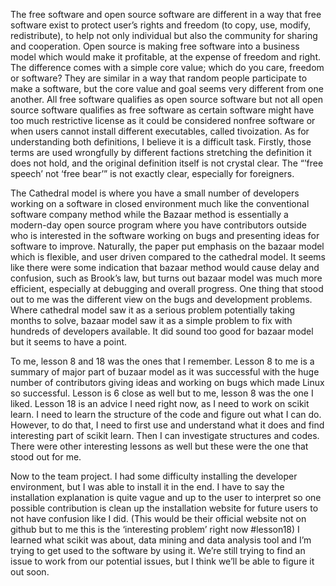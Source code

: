 The free software and open source software are different in a way that free software exist to protect user’s rights and freedom 
(to copy, use, modify, redistribute), to help not only individual but also the community for sharing and cooperation. Open source 
is making free software into a business model which would make it profitable, at the expense of freedom and right. The difference 
comes with a simple core value; which do you care, freedom or software? They are similar in a way that random people participate to 
make a software, but the core value and goal seems very different from one another. All free software qualifies as open source software 
but not all open source software qualifies as free software as certain software might have too much restrictive license as it could be 
considered nonfree software or when users cannot install different executables, called tivoization. As for understanding both definitions, 
I believe it is a difficult task. Firstly, those terms are used wrongfully by different factions stretching the definition it does not 
hold, and the original definition itself is not crystal clear. The “’free speech’ not ‘free bear’” is not exactly clear, especially for 
foreigners. 

The Cathedral model is where you have a small number of developers working on a software in closed environment much like the conventional 
software company method while the Bazaar method is essentially a modern-day open source program where you have contributors outside who is
interested in the software working on bugs and presenting ideas for software to improve. Naturally, the paper put emphasis on the bazaar
model which is flexible, and user driven compared to the cathedral model. It seems like there were some indication that bazaar method would
cause delay and confusion, such as Brook’s law, but turns out bazaar model was much more efficient, especially at debugging and overall 
progress. One thing that stood out to me was the different view on the bugs and development problems. Where cathedral model saw it as a 
serious problem potentially taking months to solve, bazaar model saw it as a simple problem to fix with hundreds of developers available. 
It did sound too good for bazaar model but it seems to have a point. 

To me, lesson 8 and 18 was the ones that I remember. Lesson 8 to me is a summary of major part of buzaar model as it was successful with 
the huge number of contributors giving ideas and working on bugs which made Linux so successful. Lesson is 6 close as well but to me, 
lesson 8 was the one I liked. Lesson 18 is an advice I need right now, as I need to work on scikit learn. I need to learn the structure 
of the code and figure out what I can do. However, to do that, I need to first use and understand what it does and find interesting part 
of scikit learn. Then I can investigate structures and codes. There were other interesting lessons as well but these were the one that 
stood out for me.

Now to the team project. I had some difficulty installing the developer environment, but I was able to install it in the end. I have to 
say the installation explanation is quite vague and up to the user to interpret so one possible contribution is clean up the installation 
website for future users to not have confusion like I did. (This would be their official website not on github but to me this is the 
‘interesting problem’ right now #lesson18) I learned what scikit was about, data mining and data analysis tool and I’m trying to get 
used to the software by using it. We’re still trying to find an issue to work from our potential issues, but I think we’ll be able to 
figure it out soon. 
